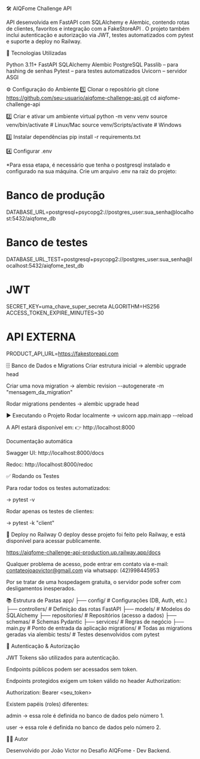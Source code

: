 🛠️ AIQFome Challenge API

API desenvolvida em FastAPI com SQLAlchemy e Alembic, contendo rotas de clientes, favoritos e integração com a FakeStoreAPI
.
O projeto também inclui autenticação e autorização via JWT, testes automatizados com pytest e suporte a deploy no Railway.

📌 Tecnologias Utilizadas

Python 3.11+
FastAPI
SQLAlchemy
Alembic
PostgreSQL
Passlib
 – para hashing de senhas
Pytest
 – para testes automatizados
Uvicorn
 – servidor ASGI

⚙️ Configuração do Ambiente
1️⃣ Clonar o repositório
git clone https://github.com/seu-usuario/aiqfome-challenge-api.git
cd aiqfome-challenge-api

2️⃣ Criar e ativar um ambiente virtual
python -m venv venv
source venv/bin/activate    # Linux/Mac
source venv/Scripts/activate       # Windows

3️⃣ Instalar dependências
pip install -r requirements.txt

4️⃣ Configurar .env

*Para essa etapa, é necessário que tenha o postgresql instalado e configurado na sua máquina.
Crie um arquivo .env na raiz do projeto:

# Banco de produção
DATABASE_URL=postgresql+psycopg2://postgres_user:sua_senha@localhost:5432/aiqfome_db
# Banco de testes
DATABASE_URL_TEST=postgresql+psycopg2://postgres_user:sua_senha@localhost:5432/aiqfome_test_db
# JWT
SECRET_KEY=uma_chave_super_secreta
ALGORITHM=HS256
ACCESS_TOKEN_EXPIRE_MINUTES=30
# API EXTERNA
PRODUCT_API_URL=https://fakestoreapi.com

🗄️ Banco de Dados e Migrations
Criar estrutura inicial
-> alembic upgrade head

Criar uma nova migration
-> alembic revision --autogenerate -m "mensagem_da_migration"

Rodar migrations pendentes
-> alembic upgrade head


▶️ Executando o Projeto
Rodar localmente
-> uvicorn app.main:app --reload


A API estará disponível em:
👉 http://localhost:8000

Documentação automática

Swagger UI: http://localhost:8000/docs

Redoc: http://localhost:8000/redoc

✅ Rodando os Testes

Para rodar todos os testes automatizados:

-> pytest -v


Rodar apenas os testes de clientes:

-> pytest -k "client"

🚀 Deploy no Railway
O deploy desse projeto foi feito pelo Railway, e está disponível para acessar publicamente.

https://aiqfome-challenge-api-production.up.railway.app/docs

Qualquer problema de acesso, pode entrar em contato
via e-mail: contateojoaovictor@gmail.com
via whatsapp: (42)998445953

Por se tratar de uma hospedagem gratuita, o servidor pode sofrer com desligamentos inesperados.

📚 Estrutura de Pastas
app/
├── config/              # Configurações (DB, Auth, etc.)
├── controllers/         # Definição das rotas FastAPI
├── models/              # Modelos do SQLAlchemy
├── repositories/        # Repositórios (acesso a dados)
├── schemas/             # Schemas Pydantic
├── services/            # Regras de negócio
├── main.py              # Ponto de entrada da aplicação
migrations/              # Todas as migrations geradas via alembic
tests/                   # Testes desenvolvidos com pytest

🔐 Autenticação & Autorização

JWT Tokens são utilizados para autenticação.

Endpoints públicos podem ser acessados sem token.

Endpoints protegidos exigem um token válido no header Authorization:

Authorization: Bearer <seu_token>


Existem papéis (roles) diferentes:

admin → essa role é definida no banco de dados pelo número 1.

user → essa role é definida no banco de dados pelo número 2.

👨‍💻 Autor

Desenvolvido por João Victor no Desafio AIQFome - Dev Backend.